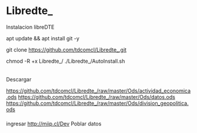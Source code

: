 # Libredte_
Instalacion libreDTE

apt update && apt install git -y 

git clone https://github.com/tdcomcl/Libredte_.git

chmod -R +x Libredte_/
./Libredte_/AutoInstall.sh

###### 
Descargar 

https://github.com/tdcomcl/Libredte_/raw/master/Ods/actividad_economica.ods
https://github.com/tdcomcl/Libredte_/raw/master/Ods/datos.ods
https://github.com/tdcomcl/Libredte_/raw/master/Ods/division_geopolitica.ods

###
ingresar http://miip.cl/Dev
Poblar datos 



